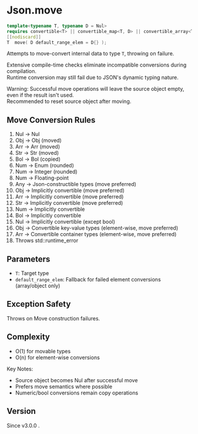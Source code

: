 # **Json.move**

```cpp
template<typename T, typename D = Nul>
requires convertible<T> || convertible_map<T, D> || convertible_array<T, D>
[[nodiscard]]
T  move( D default_range_elem = D{} );
```

Attempts to move-convert internal data to type `T`, throwing on failure.

Extensive compile-time checks eliminate incompatible conversions during compilation.  
Runtime conversion may still fail due to JSON's dynamic typing nature.

Warning: Successful move operations will leave the source object empty, even if the result isn't used.  
Recommended to reset source object after moving.

## Move Conversion Rules

1. Nul → Nul
2. Obj → Obj (moved)
3. Arr → Arr (moved)
4. Str → Str (moved)
5. Bol → Bol (copied)
6. Num → Enum (rounded)
7. Num → Integer (rounded)
8. Num → Floating-point
9. Any → Json-constructible types (move preferred)
10. Obj → Implicitly convertible (move preferred)
11. Arr → Implicitly convertible (move preferred)
12. Str → Implicitly convertible (move preferred)
13. Num → Implicitly convertible
14. Bol → Implicitly convertible
15. Nul → Implicitly convertible (except bool)
16. Obj → Convertible key-value types (element-wise, move preferred)
17. Arr → Convertible container types (element-wise, move preferred)
18. Throws std::runtime_error

## Parameters

- `T`: Target type
- `default_range_elem`: Fallback for failed element conversions (array/object only)

## Exception Safety

Throws on Move construction failures.

## Complexity

- O(1) for movable types
- O(n) for element-wise conversions

Key Notes:
- Source object becomes Nul after successful move
- Prefers move semantics where possible
- Numeric/bool conversions remain copy operations

## Version

Since v3.0.0 .
